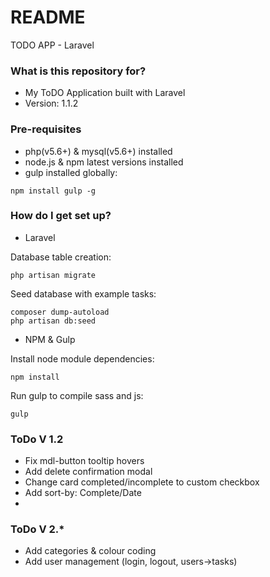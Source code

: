 # README #

TODO APP - Laravel

### What is this repository for? ###

* My ToDO Application built with Laravel
* Version: 1.1.2

### Pre-requisites ###

* php(v5.6+) & mysql(v5.6+) installed
* node.js & npm latest versions installed
* gulp installed globally:
```
npm install gulp -g
```

### How do I get set up? ###

* Laravel

Database table creation:
```
php artisan migrate
```

Seed database with example tasks:
```
composer dump-autoload
php artisan db:seed
```

* NPM & Gulp

Install node module dependencies:
```
npm install
```

Run gulp to compile sass and js:
```
gulp
```

### ToDo V 1.2 ###

* Fix mdl-button tooltip hovers
* Add delete confirmation modal
* Change card completed/incomplete to custom checkbox
* Add sort-by: Complete/Date
* 

### ToDo V 2.* ###
* Add categories & colour coding
* Add user management (login, logout, users->tasks)